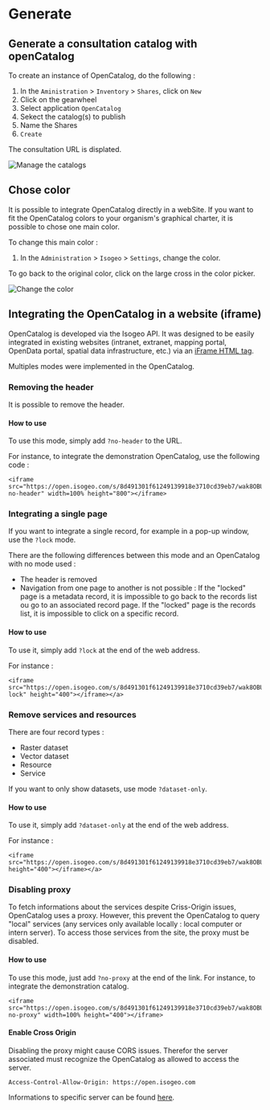 # Generate
## Generate a consultation catalog with openCatalog
To create an instance of OpenCatalog, do the following :

1. In the `Aministration` > `Inventory` > `Shares`, click on `New`
2. Click on the gearwheel
3. Select application `OpenCatalog`
4. Sekect the catalog(s) to publish
5. Name the Shares
6. `Create`

The consultation URL is displated.

![Manage the catalogs](/assets/usage/generateOC.PNG)

## Chose color
It is possible to integrate OpenCatalog directly in a webSite. If you want to fit the OpenCatalog colors to your organism's graphical charter, it is possible to chose one main color.

To change this main color :
1. In the `Administration` > `Isogeo` > `Settings`, change the color.

To go back to the original color, click on the large cross in the color picker.

![Change the color](/assets/usage/colorPicker.PNG)

## Integrating the OpenCatalog in a website (iframe)
OpenCatalog is developed via the Isogeo API. It was designed to be easily integrated in existing websites (intranet, extranet, mapping portal, OpenData portal, spatial data infrastructure, etc.) via an [iFrame HTML tag](https://www.w3schools.com/tags/tag_iframe.asp).

Multiples modes were implemented in the OpenCatalog.

### Removing the header
It is possible to remove the header.

#### How to use
To use this mode, simply add ``?no-header`` to the URL.

For instance, to integrate the demonstration OpenCatalog, use the following code :
```
<iframe src="https://open.isogeo.com/s/8d491301f61249139918e3710cd39eb7/wak8OBU2hQX6F6rtIe3fWiRCvzFH0?no-header" width=100% height="800"></iframe>
```

### Integrating a single page
If you want to integrate a single record, for example in a pop-up window, use the ``?lock`` mode.

There are the following differences between this mode and an OpenCatalog with no mode used :
* The header is removed
* Navigation from one page to another is not possible : If the "locked" page is a metadata record, it is impossible to go back to the records list ou go to an associated record page. If the "locked" page is the records list, it is impossible to click on a specific record.

#### How to use
To use it, simply add ``?lock`` at the end of the web address.

For instance :
```
<iframe src="https://open.isogeo.com/s/8d491301f61249139918e3710cd39eb7/wak8OBU2hQX6F6rtIe3fWiRCvzFH0?lock" height="400"></iframe></a>
```

### Remove services and resources
There are four record types :
* Raster dataset
* Vector dataset
* Resource
* Service

If you want to only show datasets, use mode ``?dataset-only``.

#### How to use
To use it, simply add ``?dataset-only`` at the end of the web address.

For instance :
```
<iframe src="https://open.isogeo.com/s/8d491301f61249139918e3710cd39eb7/wak8OBU2hQX6F6rtIe3fWiRCvzFH0" height="400"></iframe></a>
```

### Disabling proxy
To fetch informations about the services despite Criss-Origin issues, OpenCatalog uses a proxy. However, this prevent the OpenCatalog to query "local" services (any services only available locally : local computer or intern server). To access those services from the site, the proxy must be disabled.

#### How to use
To use this mode, just add ``?no-proxy`` at the end of the link. For instance, to integrate the demonstration catalog.
```
<iframe src="https://open.isogeo.com/s/8d491301f61249139918e3710cd39eb7/wak8OBU2hQX6F6rtIe3fWiRCvzFH0?no-proxy" width=100% height="400"></iframe>
```
#### Enable Cross Origin
Disabling the proxy might cause CORS issues. Therefor the server associated must recognize the OpenCatalog as allowed to access the server.
```
Access-Control-Allow-Origin: https://open.isogeo.com
```
Informations to specific server can be found [here](https://en.wikipedia.org/wiki/Cross-origin_resource_sharing).
